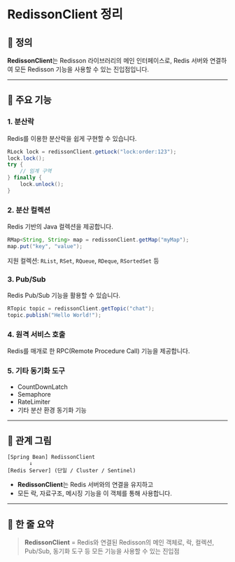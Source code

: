 
# RedissonClient 정리

## 📌 정의
**RedissonClient**는 Redisson 라이브러리의 메인 인터페이스로, Redis 서버와 연결하여
모든 Redisson 기능을 사용할 수 있는 진입점입니다.

---

## 📌 주요 기능

### 1. 분산락
Redis를 이용한 분산락을 쉽게 구현할 수 있습니다.
```java
RLock lock = redissonClient.getLock("lock:order:123");
lock.lock();
try {
    // 임계 구역
} finally {
    lock.unlock();
}
```

### 2. 분산 컬렉션
Redis 기반의 Java 컬렉션을 제공합니다.
```java
RMap<String, String> map = redissonClient.getMap("myMap");
map.put("key", "value");
```
지원 컬렉션: `RList`, `RSet`, `RQueue`, `RDeque`, `RSortedSet` 등

### 3. Pub/Sub
Redis Pub/Sub 기능을 활용할 수 있습니다.
```java
RTopic topic = redissonClient.getTopic("chat");
topic.publish("Hello World!");
```

### 4. 원격 서비스 호출
Redis를 매개로 한 RPC(Remote Procedure Call) 기능을 제공합니다.

### 5. 기타 동기화 도구
- CountDownLatch
- Semaphore
- RateLimiter
- 기타 분산 환경 동기화 기능

---

## 📌 관계 그림
```
[Spring Bean] RedissonClient
       ↓
[Redis Server] (단일 / Cluster / Sentinel)
```
- **RedissonClient**는 Redis 서버와의 연결을 유지하고
- 모든 락, 자료구조, 메시징 기능을 이 객체를 통해 사용합니다.

---

## 📌 한 줄 요약
> **RedissonClient** = Redis와 연결된 Redisson의 메인 객체로,
> 락, 컬렉션, Pub/Sub, 동기화 도구 등 모든 기능을 사용할 수 있는 진입점

